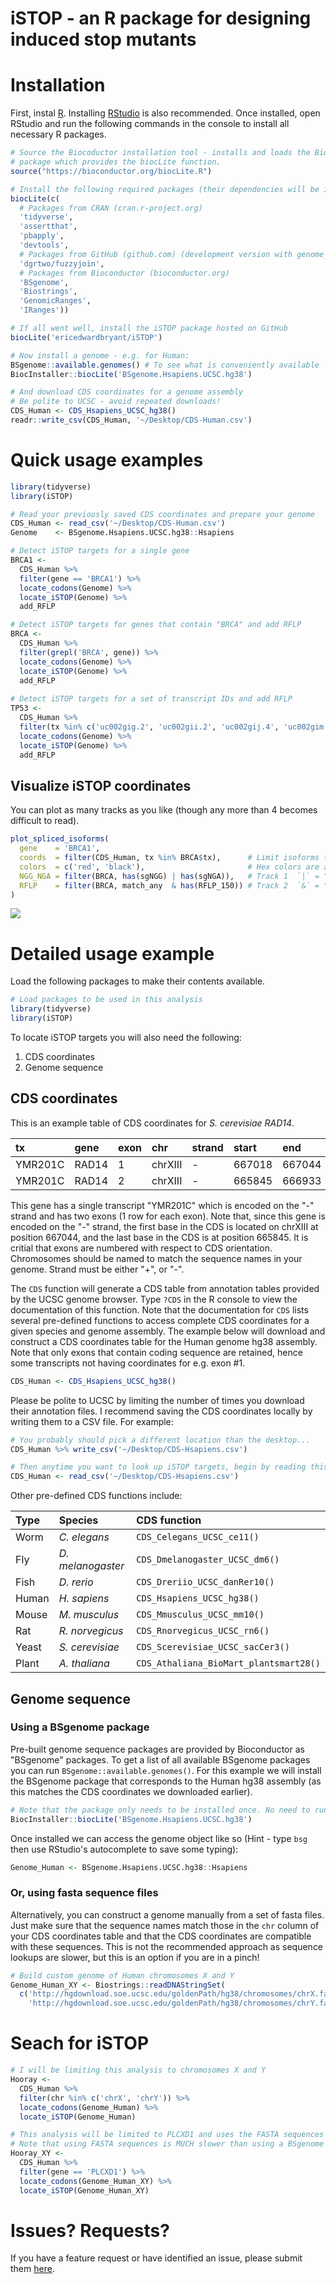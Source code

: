 iSTOP - an R package for designing induced stop mutants
=======================================================

Installation
============

First, instal [R](https://cran.r-project.org). Installing [RStudio](https://www.rstudio.com/products/rstudio/download/) is also recommended. Once installed, open RStudio and run the following commands in the console to install all necessary R packages.

``` r
# Source the Biocoductor installation tool - installs and loads the BiocInstaller 
# package which provides the biocLite function.
source("https://bioconductor.org/biocLite.R")

# Install the following required packages (their dependencies will be included)
biocLite(c(
  # Packages from CRAN (cran.r-project.org)
  'tidyverse', 
  'assertthat',
  'pbapply',
  'devtools',
  # Packages from GitHub (github.com) (development version with genome_*_join)
  'dgrtwo/fuzzyjoin',
  # Packages from Bioconductor (bioconductor.org)
  'BSgenome',
  'Biostrings',
  'GenomicRanges',
  'IRanges'))

# If all went well, install the iSTOP package hosted on GitHub
biocLite('ericedwardbryant/iSTOP')

# Now install a genome - e.g. for Human:
BSgenome::available.genomes() # To see what is conveniently available  
BiocInstaller::biocLite('BSgenome.Hsapiens.UCSC.hg38')

# And download CDS coordinates for a genome assembly
# Be polite to UCSC - avoid repeated downloads!
CDS_Human <- CDS_Hsapiens_UCSC_hg38() 
readr::write_csv(CDS_Human, '~/Desktop/CDS-Human.csv')
```

Quick usage examples
====================

``` r
library(tidyverse)
library(iSTOP)

# Read your previously saved CDS coordinates and prepare your genome
CDS_Human <- read_csv('~/Desktop/CDS-Human.csv')
Genome    <- BSgenome.Hsapiens.UCSC.hg38::Hsapiens

# Detect iSTOP targets for a single gene
BRCA1 <- 
  CDS_Human %>%
  filter(gene == 'BRCA1') %>%
  locate_codons(Genome) %>%
  locate_iSTOP(Genome) %>%
  add_RFLP

# Detect iSTOP targets for genes that contain "BRCA" and add RFLP
BRCA <-
  CDS_Human %>%
  filter(grepl('BRCA', gene)) %>%
  locate_codons(Genome) %>%
  locate_iSTOP(Genome) %>%
  add_RFLP
  
# Detect iSTOP targets for a set of transcript IDs and add RFLP
TP53 <-
  CDS_Human %>%
  filter(tx %in% c('uc002gig.2', 'uc002gii.2', 'uc002gij.4', 'uc002gim.5')) %>%
  locate_codons(Genome) %>%
  locate_iSTOP(Genome) %>%
  add_RFLP
```

Visualize iSTOP coordinates
---------------------------

You can plot as many tracks as you like (though any more than 4 becomes difficult to read).

``` r
plot_spliced_isoforms(
  gene    = 'BRCA1', 
  coords  = filter(CDS_Human, tx %in% BRCA$tx),      # Limit isoforms to those validated during codon search
  colors  = c('red', 'black'),                       # Hex colors are also valid (e.g. #8bca9d)
  NGG_NGA = filter(BRCA, has(sgNGG) | has(sgNGA)),   # Track 1  `|` = "or"
  RFLP    = filter(BRCA, match_any  & has(RFLP_150)) # Track 2  `&` = "and"
)
```

<img src="https://raw.githubusercontent.com/EricEdwardBryant/iSTOP/master/inst/img/BRCA1.png"/>

Detailed usage example
======================

Load the following packages to make their contents available.

``` r
# Load packages to be used in this analysis
library(tidyverse)
library(iSTOP)
```

To locate iSTOP targets you will also need the following:

1.  CDS coordinates
2.  Genome sequence

CDS coordinates
---------------

This is an example table of CDS coordinates for *S. cerevisiae* *RAD14*.

| tx      | gene  | exon | chr     | strand | start  | end    |
|:--------|:------|:-----|:--------|:-------|:-------|:-------|
| YMR201C | RAD14 | 1    | chrXIII | -      | 667018 | 667044 |
| YMR201C | RAD14 | 2    | chrXIII | -      | 665845 | 666933 |

This gene has a single transcript "YMR201C" which is encoded on the "-" strand and has two exons (1 row for each exon). Note that, since this gene is encoded on the "-" strand, the first base in the CDS is located on chrXIII at position 667044, and the last base in the CDS is at position 665845. It is critial that exons are numbered with respect to CDS orientation. Chromosomes should be named to match the sequence names in your genome. Strand must be either "+", or "-".

The `CDS` function will generate a CDS table from annotation tables provided by the UCSC genome browser. Type `?CDS` in the R console to view the documentation of this function. Note that the documentation for `CDS` lists several pre-defined functions to access complete CDS coordinates for a given species and genome assembly. The example below will download and construct a CDS coordinates table for the Human genome hg38 assembly. Note that only exons that contain coding sequence are retained, hence some transcripts not having coordinates for e.g. exon \#1.

``` r
CDS_Human <- CDS_Hsapiens_UCSC_hg38()
```

Please be polite to UCSC by limiting the number of times you download their annotation files. I recommend saving the CDS coordinates locally by writing them to a CSV file. For example:

``` r
# You probably should pick a different location than the desktop...
CDS_Human %>% write_csv('~/Desktop/CDS-Hsapiens.csv')

# Then anytime you want to look up iSTOP targets, begin by reading this file
CDS_Human <- read_csv('~/Desktop/CDS-Hsapiens.csv')
```

Other pre-defined CDS functions include:

| Type  | Species           | CDS function                           |
|:------|:------------------|:---------------------------------------|
| Worm  | *C. elegans*      | `CDS_Celegans_UCSC_ce11()`             |
| Fly   | *D. melanogaster* | `CDS_Dmelanogaster_UCSC_dm6()`         |
| Fish  | *D. rerio*        | `CDS_Dreriio_UCSC_danRer10()`          |
| Human | *H. sapiens*      | `CDS_Hsapiens_UCSC_hg38()`             |
| Mouse | *M. musculus*     | `CDS_Mmusculus_UCSC_mm10()`            |
| Rat   | *R. norvegicus*   | `CDS_Rnorvegicus_UCSC_rn6()`           |
| Yeast | *S. cerevisiae*   | `CDS_Scerevisiae_UCSC_sacCer3()`       |
| Plant | *A. thaliana*     | `CDS_Athaliana_BioMart_plantsmart28()` |

Genome sequence
---------------

### Using a BSgenome package

Pre-built genome sequence packages are provided by Bioconductor as "BSgenome" packages. To get a list of all available BSgenome packages you can run `BSgenome::available.genomes()`. For this example we will install the BSgenome package that corresponds to the Human hg38 assembly (as this matches the CDS coordinates we downloaded earlier).

``` r
# Note that the package only needs to be installed once. No need to run this again.
BiocInstaller::biocLite('BSgenome.Hsapiens.UCSC.hg38')
```

Once installed we can access the genome object like so (Hint - type `bsg` then use RStudio's autocomplete to save some typing):

``` r
Genome_Human <- BSgenome.Hsapiens.UCSC.hg38::Hsapiens
```

### Or, using fasta sequence files

Alternatively, you can construct a genome manually from a set of fasta files. Just make sure that the sequence names match those in the `chr` column of your CDS coordinates table and that the CDS coordinates are compatible with these sequences. This is not the recommended approach as sequence lookups are slower, but this is an option if you are in a pinch!

``` r
# Build custom genome of Human chromosomes X and Y
Genome_Human_XY <- Biostrings::readDNAStringSet(
  c('http://hgdownload.soe.ucsc.edu/goldenPath/hg38/chromosomes/chrX.fa.gz',
    'http://hgdownload.soe.ucsc.edu/goldenPath/hg38/chromosomes/chrY.fa.gz'))
```

Seach for iSTOP
===============

``` r
# I will be limiting this analysis to chromosomes X and Y
Hooray <-
  CDS_Human %>%
  filter(chr %in% c('chrX', 'chrY')) %>%
  locate_codons(Genome_Human) %>%
  locate_iSTOP(Genome_Human)
```

``` r
# This analysis will be limited to PLCXD1 and uses the FASTA sequences
# Note that using FASTA sequences is MUCH slower than using a BSgenome
Hooray_XY <-
  CDS_Human %>%
  filter(gene == 'PLCXD1') %>%
  locate_codons(Genome_Human_XY) %>%
  locate_iSTOP(Genome_Human_XY)
```

Issues? Requests?
=================

If you have a feature request or have identified an issue, please submit them [here](https://github.com/EricEdwardBryant/iSTOP/issues).
